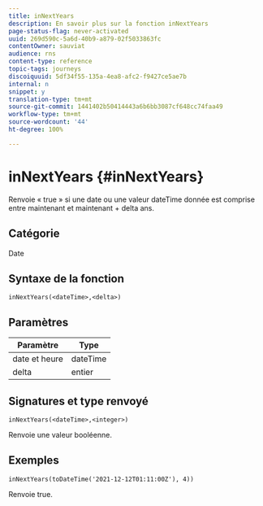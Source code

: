 ```yaml
---
title: inNextYears
description: En savoir plus sur la fonction inNextYears
page-status-flag: never-activated
uuid: 269d590c-5a6d-40b9-a879-02f5033863fc
contentOwner: sauviat
audience: rns
content-type: reference
topic-tags: journeys
discoiquuid: 5df34f55-135a-4ea8-afc2-f9427ce5ae7b
internal: n
snippet: y
translation-type: tm+mt
source-git-commit: 1441402b50414443a6b6bb3087cf648cc74faa49
workflow-type: tm+mt
source-wordcount: '44'
ht-degree: 100%

---
```



# inNextYears {#inNextYears}

Renvoie « true » si une date ou une valeur dateTime donnée est comprise entre maintenant et maintenant + delta ans.

## Catégorie

Date

## Syntaxe de la fonction

`inNextYears(<dateTime>,<delta>)`

## Paramètres

| Paramètre | Type |
|-----------|------------------|
| date et heure | dateTime |
| delta | entier |

## Signatures et type renvoyé

`inNextYears(<dateTime>,<integer>)`

Renvoie une valeur booléenne.

## Exemples

`inNextYears(toDateTime('2021-12-12T01:11:00Z'), 4))`

Renvoie true.
